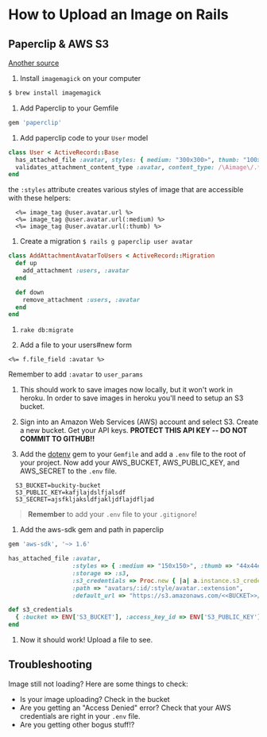 # How to Upload an Image on Rails


## Paperclip & AWS S3

[Another source](https://devcenter.heroku.com/articles/paperclip-s3)


1. Install `imagemagick` on your computer

  ```bash
  $ brew install imagemagick
  ```

1. Add Paperclip to your Gemfile

  ```ruby
  gem 'paperclip'
  ```

1. Add paperclip code to your `User` model

  ```ruby
  class User < ActiveRecord::Base
    has_attached_file :avatar, styles: { medium: "300x300>", thumb: "100x100>" }, default_url: "/images/:style/missing.png"
    validates_attachment_content_type :avatar, content_type: /\Aimage\/.*\Z/
  end
  ```

  the `:styles` attribute creates various styles of image that are accessible with these helpers:

  ```
    <%= image_tag @user.avatar.url %>
    <%= image_tag @user.avatar.url(:medium) %>
    <%= image_tag @user.avatar.url(:thumb) %>
  ```

1. Create a migration `$ rails g paperclip user avatar`

  ```ruby
  class AddAttachmentAvatarToUsers < ActiveRecord::Migration
    def up
      add_attachment :users, :avatar
    end

    def down
      remove_attachment :users, :avatar
    end
  end
  ```

1. `rake db:migrate`

1. Add a file to your users#new form

  ```
  <%= f.file_field :avatar %>
  ```
  Remember to add `:avatar` to `user_params`

1. This should work to save images now locally, but it won't work in heroku. In order to save images in heroku you'll need to setup an S3 bucket.

1. Sign into an Amazon Web Services (AWS) account and select S3. Create a new bucket. Get your API keys.  **PROTECT THIS API KEY -- DO NOT COMMIT TO GITHUB!!**

1. Add the [dotenv](https://github.com/bkeepers/dotenv) gem to your `Gemfile` and add a `.env` file to the root of your project. Now add your AWS_BUCKET, AWS_PUBLIC_KEY, and AWS_SECRET to the `.env` file.

  ```
    S3_BUCKET=buckity-bucket
    S3_PUBLIC_KEY=kafjlajdslfjalsdf
    S3_SECRET=ajsfkljaksldfjakljdflajdfljad
  ```
> **Remember** to add your `.env` file to your `.gitignore`!

1. Add the aws-sdk gem and path in paperclip

  ```ruby
  gem 'aws-sdk', '~> 1.6'
  ```

  ```ruby
  has_attached_file :avatar,
                    :styles => { :medium => "150x150>", :thumb => "44x44#>" },
                    :storage => :s3,
                    :s3_credentials => Proc.new { |a| a.instance.s3_credentials },
                    :path => "avatars/:id/:style/avatar.:extension",
                    :default_url => "https://s3.amazonaws.com/<<BUCKET>>/defaults/default_avatar.png"

  def s3_credentials
    { :bucket => ENV['S3_BUCKET'], :access_key_id => ENV['S3_PUBLIC_KEY'], :secret_access_key => ENV['S3_SECRET'] }
  end
  ```
1. Now it should work! Upload a file to see.

## Troubleshooting

Image still not loading? Here are some things to check:

  * Is your image uploading? Check in the bucket
  * Are you getting an "Access Denied" error? Check that your AWS credentials are right in your `.env` file.
  * Are you getting other bogus stuff!?
